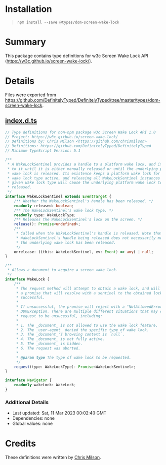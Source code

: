 # Installation
> `npm install --save @types/dom-screen-wake-lock`

# Summary
This package contains type definitions for w3c Screen Wake Lock API (https://w3c.github.io/screen-wake-lock/).

# Details
Files were exported from https://github.com/DefinitelyTyped/DefinitelyTyped/tree/master/types/dom-screen-wake-lock.
## [index.d.ts](https://github.com/DefinitelyTyped/DefinitelyTyped/tree/master/types/dom-screen-wake-lock/index.d.ts)
````ts
// Type definitions for non-npm package w3c Screen Wake Lock API 1.0
// Project: https://w3c.github.io/screen-wake-lock/
// Definitions by: Chris Milson <https://github.com/chrismilson>
// Definitions: https://github.com/DefinitelyTyped/DefinitelyTyped
// Minimum TypeScript Version: 5.1

/**
 * A WakeLockSentinel provides a handle to a platform wake lock, and it holds on
 * to it until it is either manually released or until the underlying platform
 * wake lock is released. Its existence keeps a platform wake lock for a given
 * wake lock type active, and releasing all WakeLockSentinel instances of a
 * given wake lock type will cause the underlying platform wake lock to be
 * released.
 */
interface WakeLockSentinel extends EventTarget {
    /** Whether the WakeLockSentinel's handle has been released. */
    readonly released: boolean;
    /** The WakeLockSentinel's wake lock type. */
    readonly type: WakeLockType;
    /** Releases the WakeLockSentinel's lock on the screen. */
    release(): Promise<undefined>;
    /**
     * Called when the WakeLockSentinel's handle is released. Note that the
     * WakeLockSentinel's handle being released does not necessarily mean that
     * the underlying wake lock has been released.
     */
    onrelease: ((this: WakeLockSentinel, ev: Event) => any) | null;
}

/**
 * Allows a document to acquire a screen wake lock.
 */
interface WakeLock {
    /**
     * The request method will attempt to obtain a wake lock, and will return
     * a promise that will resolve with a sentinel to the obtained lock if
     * successful.
     *
     * If unsuccessful, the promise will reject with a "NotAllowedError"
     * DOMException. There are multiple different situations that may cause the
     * request to be unsucessful, including:
     *
     * 1. The _document_ is not allowed to use the wake lock feature.
     * 2. The _user-agent_ denied the specific type of wake lock.
     * 3. The _document_'s browsing context is `null`.
     * 4. The _document_ is not fully active.
     * 5. The _document_ is hidden.
     * 6. The request was aborted.
     *
     * @param type The type of wake lock to be requested.
     */
    request(type: WakeLockType): Promise<WakeLockSentinel>;
}

interface Navigator {
    readonly wakeLock: WakeLock;
}

````

### Additional Details
 * Last updated: Sat, 11 Mar 2023 00:02:40 GMT
 * Dependencies: none
 * Global values: none

# Credits
These definitions were written by [Chris Milson](https://github.com/chrismilson).

